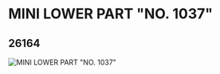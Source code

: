 # MINI LOWER PART "NO. 1037"
## 26164
![MINI LOWER PART "NO. 1037"](https://lc-www-live-s.legocdn.com/media/bricks/5/2/6146082.jpg)